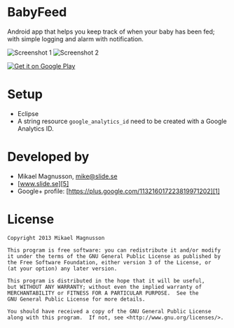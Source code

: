 # BabyFeed

Android app that helps you keep track of when your baby has been fed; with simple logging and alarm with notification.

![Screenshot 1][2] ![Screenshot 2][6]

[![Get it on Google Play][3]][4]

# Setup

- Eclipse
- A string resource `google_analytics_id` need to be created with a Google Analytics ID.

# Developed by

* Mikael Magnusson, <mike@slide.se>
* [www.slide.se][5]
* Google+ profile: [https://plus.google.com/113216017223819971202][1]

# License

    Copyright 2013 Mikael Magnusson

    This program is free software: you can redistribute it and/or modify
    it under the terms of the GNU General Public License as published by
    the Free Software Foundation, either version 3 of the License, or
    (at your option) any later version.

    This program is distributed in the hope that it will be useful,
    but WITHOUT ANY WARRANTY; without even the implied warranty of
    MERCHANTABILITY or FITNESS FOR A PARTICULAR PURPOSE.  See the
    GNU General Public License for more details.

    You should have received a copy of the GNU General Public License
    along with this program.  If not, see <http://www.gnu.org/licenses/>.

[1]: https://plus.google.com/113216017223819971202/
[2]: https://raw.github.com/slidese/BabyFeed/master/device-2013-03-09-003123.png
[3]: http://www.android.com/images/brand/get_it_on_play_logo_small.png
[4]: https://play.google.com/store/apps/details?id=se.slide.babyfeed
[5]: http://www.slide.se
[6]: https://raw.github.com/slidese/BabyFeed/master/device-2013-03-08-235628.png
